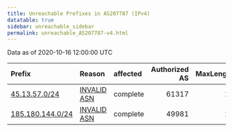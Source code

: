 ```yaml
---
title: Unreachable Prefixes in AS207787 (IPv4)
datatable: true
sidebar: unreachable_sidebar
permalink: unreachable_AS207787-v4.html
---
```


Data as of 2020-10-16 12:00:00 UTC


<div class="datatable-begin"></div>

| Prefix                                                     | Reason                                                                                                   | affected   |   Authorized AS |   MaxLength | Anchor                                         |   unreachable /24s |
|:-----------------------------------------------------------|:---------------------------------------------------------------------------------------------------------|:-----------|----------------:|------------:|:-----------------------------------------------|-------------------:|
| [45.13.57.0/24](https://stat.ripe.net/45.13.57.0/24)       | [INVALID ASN](https://rpki-validator.ripe.net/announcement-preview?asn=AS207787&prefix=45.13.57.0/24)    | complete   |           61317 |          24 | [RIPE](unreachable_RIPE_NCC_RPKI_Root-v4.html) |                  1 |
| [185.180.144.0/24](https://stat.ripe.net/185.180.144.0/24) | [INVALID ASN](https://rpki-validator.ripe.net/announcement-preview?asn=AS207787&prefix=185.180.144.0/24) | complete   |           49981 |          24 | [RIPE](unreachable_RIPE_NCC_RPKI_Root-v4.html) |                  1 |

<div class="datatable-end"></div>